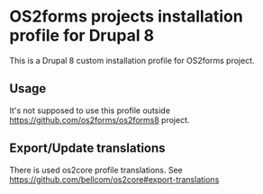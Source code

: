 # OS2forms projects installation profile for Drupal 8

This is a Drupal 8 custom installation profile for OS2forms project.

## Usage
It's not supposed to use this profile outside
https://github.com/os2forms/os2forms8 project.

## Export/Update translations

There is used os2core profile translations. See https://github.com/bellcom/os2core#export-translations
